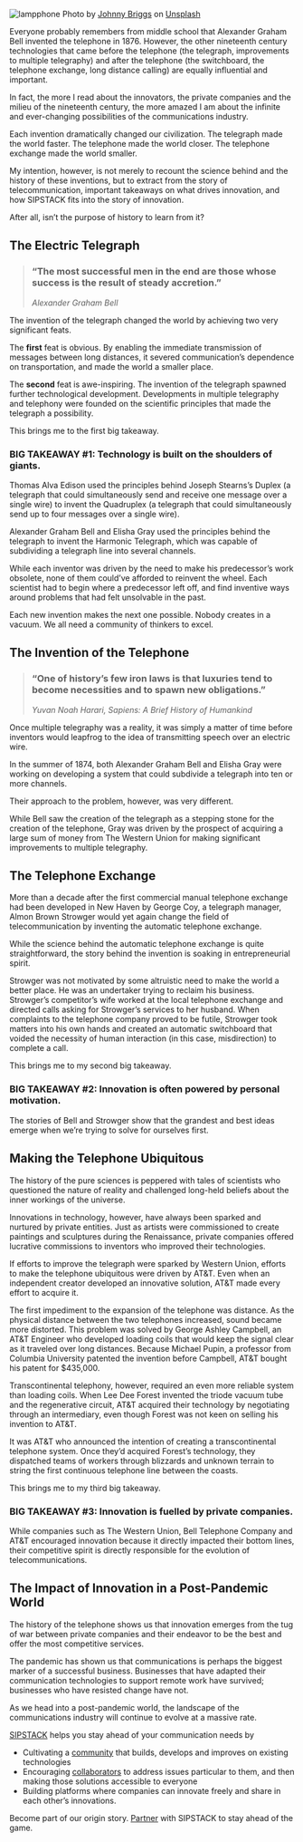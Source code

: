 ![lampphone](./lampphone.jpeg)
Photo by [Johnny Briggs](https://unsplash.com/@johnnyboylee?utm_source=unsplash&utm_medium=referral&utm_content=creditCopyText) on [Unsplash](https://unsplash.com/photos/tqdyMlJk7Wk?utm_source=unsplash&utm_medium=referral&utm_content=creditCopyText)

Everyone probably remembers from middle school that Alexander Graham Bell invented the telephone in 1876. However, the other nineteenth century technologies that came before the telephone (the telegraph, improvements to multiple telegraphy) and after the telephone (the switchboard, the telephone exchange, long distance calling) are equally influential and important.

In fact, the more I read about the innovators, the private companies and the milieu of the nineteenth century, the more amazed I am about the infinite and ever-changing possibilities of the communications industry.

Each invention dramatically changed our civilization. The telegraph made the world faster. The telephone made the world closer. The telephone exchange made the world smaller.

My intention, however, is not merely to recount the science behind and the history of these inventions, but to extract from the story of telecommunication, important takeaways on what drives innovation, and how SIPSTACK fits into the story of innovation.

After all, isn’t the purpose of history to learn from it?

## The Electric Telegraph
>### “The most successful men in the end are those whose success is the result of steady accretion.”
>
>*Alexander Graham Bell*

The invention of the telegraph changed the world by achieving two very significant feats.

The **first** feat is obvious. By enabling the immediate transmission of messages between long distances, it severed communication’s dependence on transportation, and made the world a smaller place.

The **second** feat is awe-inspiring. The invention of the telegraph spawned further technological development. Developments in multiple telegraphy and telephony were founded on the scientific principles that made the telegraph a possibility.

This brings me to the first big takeaway.

### BIG TAKEAWAY #1: Technology is built on the shoulders of giants.
Thomas Alva Edison used the principles behind Joseph Stearns’s Duplex (a telegraph that could simultaneously send and receive one message over a single wire) to invent the Quadruplex (a telegraph that could simultaneously send up to four messages over a single wire).

Alexander Graham Bell and Elisha Gray used the principles behind the telegraph to invent the Harmonic Telegraph, which was capable of subdividing a telegraph line into several channels.

While each inventor was driven by the need to make his predecessor’s work obsolete, none of them could’ve afforded to reinvent the wheel. Each scientist had to begin where a predecessor left off, and find inventive ways around problems that had felt unsolvable in the past.

Each new invention makes the next one possible. Nobody creates in a vacuum. We all need a community of thinkers to excel.

## The Invention of the Telephone
>### “One of history’s few iron laws is that luxuries tend to become necessities and to spawn new obligations.”
>
>*Yuvan Noah Harari, Sapiens: A Brief History of Humankind*

Once multiple telegraphy was a reality, it was simply a matter of time before inventors would leapfrog to the idea of transmitting speech over an electric wire.

In the summer of 1874, both Alexander Graham Bell and Elisha Gray were working on developing a system that could subdivide a telegraph into ten or more channels.

Their approach to the problem, however, was very different.

While Bell saw the creation of the telegraph as a stepping stone for the creation of the telephone, Gray was driven by the prospect of acquiring a large sum of money from The Western Union for making significant improvements to multiple telegraphy.

## The Telephone Exchange
More than a decade after the first commercial manual telephone exchange had been developed in New Haven by George Coy, a telegraph manager, Almon Brown Strowger would yet again change the field of telecommunication by inventing the automatic telephone exchange.

While the science behind the automatic telephone exchange is quite straightforward, the story behind the invention is soaking in entrepreneurial spirit.

Strowger was not motivated by some altruistic need to make the world a better place. He was an undertaker trying to reclaim his business. Strowger’s competitor’s wife worked at the local telephone exchange and directed calls asking for Strowger’s services to her husband. When complaints to the telephone company proved to be futile, Strowger took matters into his own hands and created an automatic switchboard that voided the necessity of human interaction (in this case, misdirection) to complete a call.

This brings me to my second big takeaway.

### BIG TAKEAWAY #2: Innovation is often powered by personal motivation.
The stories of Bell and Strowger show that the grandest and best ideas emerge when we’re trying to solve for ourselves first.

## Making the Telephone Ubiquitous
The history of the pure sciences is peppered with tales of scientists who questioned the nature of reality and challenged long-held beliefs about the inner workings of the universe.

Innovations in technology, however, have always been sparked and nurtured by private entities. Just as artists were commissioned to create paintings and sculptures during the Renaissance, private companies offered lucrative commissions to inventors who improved their technologies.

If efforts to improve the telegraph were sparked by Western Union, efforts to make the telephone ubiquitous were driven by AT&T. Even when an independent creator developed an innovative solution, AT&T made every effort to acquire it.

The first impediment to the expansion of the telephone was distance. As the physical distance between the two telephones increased, sound became more distorted. This problem was solved by George Ashley Campbell, an AT&T Engineer who developed loading coils that would keep the signal clear as it traveled over long distances. Because Michael Pupin, a professor from Columbia University patented the invention before Campbell, AT&T bought his patent for $435,000.

Transcontinental telephony, however, required an even more reliable system than loading coils. When Lee Dee Forest invented the triode vacuum tube and the regenerative circuit, AT&T acquired their technology by negotiating through an intermediary, even though Forest was not keen on selling his invention to AT&T.

It was AT&T who announced the intention of creating a transcontinental telephone system. Once they’d acquired Forest’s technology, they dispatched teams of workers through blizzards and unknown terrain to string the first continuous telephone line between the coasts.

This brings me to my third big takeaway.

### BIG TAKEAWAY #3: Innovation is fuelled by private companies.
While companies such as The Western Union, Bell Telephone Company and AT&T encouraged innovation because it directly impacted their bottom lines, their competitive spirit is directly responsible for the evolution of telecommunications.

## The Impact of Innovation in a Post-Pandemic World
The history of the telephone shows us that innovation emerges from the tug of war between private companies and their endeavor to be the best and offer the most competitive services.

The pandemic has shown us that communications is perhaps the biggest marker of a successful business. Businesses that have adapted their communication technologies to support remote work have survived; businesses who have resisted change have not.

As we head into a post-pandemic world, the landscape of the communications industry will continue to evolve at a massive rate.

[SIPSTACK](https://www.sipstack.com/) helps you stay ahead of your communication needs by

- Cultivating a [community](https://www.sipstack.com/community/) that builds, develops and improves on existing technologies
- Encouraging [collaborators](https://www.sipstack.com/partner) to address issues particular to them, and then making those solutions accessible to everyone
- Building platforms where companies can innovate freely and share in each other’s innovations.

Become part of our origin story. [Partner](https://www.sipstack.com/signup) with SIPSTACK to stay ahead of the game.